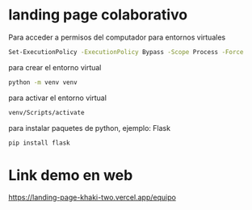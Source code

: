 # landing page colaborativo

Para acceder a  permisos del computador para entornos virtuales
```bash
Set-ExecutionPolicy -ExecutionPolicy Bypass -Scope Process -Force
```
para crear el entorno virtual
```bash
python -m venv venv
```
para activar el entorno virtual
```bash
venv/Scripts/activate
```
para instalar paquetes de python, ejemplo: Flask
```bash
pip install flask
```

# Link demo en web 
<a href="https://landing-page-khaki-two.vercel.app/equipo"> https://landing-page-khaki-two.vercel.app/equipo </a>
